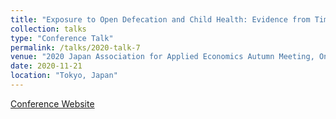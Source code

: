 ```yaml
---
title: "Exposure to Open Defecation and Child Health: Evidence from Timor-Leste"
collection: talks
type: "Conference Talk"
permalink: /talks/2020-talk-7
venue: "2020 Japan Association for Applied Economics Autumn Meeting, Online"
date: 2020-11-21
location: "Tokyo, Japan"
---
```


[Conference Website](http://www.jaae.org/document/2020autumn.pdf)
